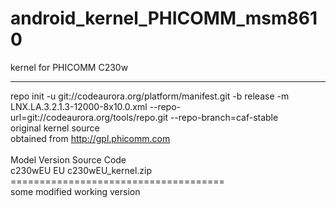 # android_kernel_PHICOMM_msm8610
kernel for PHICOMM C230w
***
repo init -u git://codeaurora.org/platform/manifest.git -b release -m LNX.LA.3.2.1.3-12000-8x10.0.xml --repo-url=git://codeaurora.org/tools/repo.git --repo-branch=caf-stable 
<br> original kernel source
<br> obtained from http://gpl.phicomm.com
<br> 
<br> Model	Version	Source Code	
<br> c230wEU	EU	c230wEU_kernel.zip
<br> =====================================
<br> some modified working version